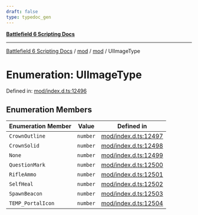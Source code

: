 ```yaml
---
draft: false
type: typedoc_gen
---
```


[**Battlefield 6 Scripting Docs**](../../../_index.md)

***

[Battlefield 6 Scripting Docs](../../../_index.md) / [mod](../../_index.md) / [mod](../_index.md) / UIImageType

# Enumeration: UIImageType

Defined in: [mod/index.d.ts:12496](https://github.com/battlefield-portal-community/portal-docs/blob/ff09b2690670f74de7e97198022e5a97ff1161ff/generators/santiago/mod/index.d.ts#L12496)

## Enumeration Members

| Enumeration Member | Value | Defined in |
| ------ | ------ | ------ |
| <a id="crownoutline"></a> `CrownOutline` | `number` | [mod/index.d.ts:12497](https://github.com/battlefield-portal-community/portal-docs/blob/ff09b2690670f74de7e97198022e5a97ff1161ff/generators/santiago/mod/index.d.ts#L12497) |
| <a id="crownsolid"></a> `CrownSolid` | `number` | [mod/index.d.ts:12498](https://github.com/battlefield-portal-community/portal-docs/blob/ff09b2690670f74de7e97198022e5a97ff1161ff/generators/santiago/mod/index.d.ts#L12498) |
| <a id="none"></a> `None` | `number` | [mod/index.d.ts:12499](https://github.com/battlefield-portal-community/portal-docs/blob/ff09b2690670f74de7e97198022e5a97ff1161ff/generators/santiago/mod/index.d.ts#L12499) |
| <a id="questionmark"></a> `QuestionMark` | `number` | [mod/index.d.ts:12500](https://github.com/battlefield-portal-community/portal-docs/blob/ff09b2690670f74de7e97198022e5a97ff1161ff/generators/santiago/mod/index.d.ts#L12500) |
| <a id="rifleammo"></a> `RifleAmmo` | `number` | [mod/index.d.ts:12501](https://github.com/battlefield-portal-community/portal-docs/blob/ff09b2690670f74de7e97198022e5a97ff1161ff/generators/santiago/mod/index.d.ts#L12501) |
| <a id="selfheal"></a> `SelfHeal` | `number` | [mod/index.d.ts:12502](https://github.com/battlefield-portal-community/portal-docs/blob/ff09b2690670f74de7e97198022e5a97ff1161ff/generators/santiago/mod/index.d.ts#L12502) |
| <a id="spawnbeacon"></a> `SpawnBeacon` | `number` | [mod/index.d.ts:12503](https://github.com/battlefield-portal-community/portal-docs/blob/ff09b2690670f74de7e97198022e5a97ff1161ff/generators/santiago/mod/index.d.ts#L12503) |
| <a id="temp_portalicon"></a> `TEMP_PortalIcon` | `number` | [mod/index.d.ts:12504](https://github.com/battlefield-portal-community/portal-docs/blob/ff09b2690670f74de7e97198022e5a97ff1161ff/generators/santiago/mod/index.d.ts#L12504) |
